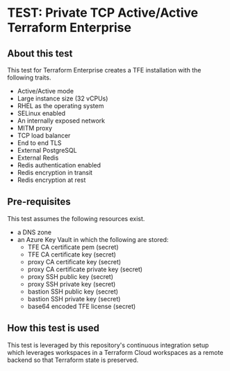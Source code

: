 # TEST: Private TCP Active/Active Terraform Enterprise

## About this test

This test for Terraform Enterprise creates a TFE
installation with the following traits.

- Active/Active mode
- Large instance size (32 vCPUs)
- RHEL as the operating system
- SELinux enabled
- An internally exposed network
- MITM proxy
- TCP load balancer
- End to end TLS
- External PostgreSQL
- External Redis
- Redis authentication enabled
- Redis encryption in transit
- Redis encryption at rest

## Pre-requisites

This test assumes the following resources exist.

- a DNS zone
- an Azure Key Vault in which the following are stored:
  - TFE CA certificate pem (secret)
  - TFE CA certificate key (secret)
  - proxy CA certificate key (secret)
  - proxy CA certificate private key (secret)
  - proxy SSH public key (secret)
  - proxy SSH private key (secret)
  - bastion SSH public key (secret)
  - bastion SSH private key (secret)
  - base64 encoded TFE license (secret)

## How this test is used

This test is leveraged by this repository's continuous integration setup which
leverages workspaces in a Terraform Cloud workspaces as a remote backend so that
Terraform state is preserved.